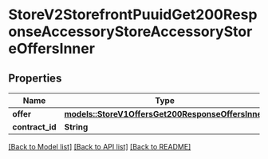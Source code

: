 # StoreV2StorefrontPuuidGet200ResponseAccessoryStoreAccessoryStoreOffersInner

## Properties

Name | Type | Description | Notes
------------ | ------------- | ------------- | -------------
**offer** | [**models::StoreV1OffersGet200ResponseOffersInner**](_store_v1_offers__get_200_response_Offers_inner.md) |  | 
**contract_id** | **String** | UUID | 

[[Back to Model list]](../README.md#documentation-for-models) [[Back to API list]](../README.md#documentation-for-api-endpoints) [[Back to README]](../README.md)


